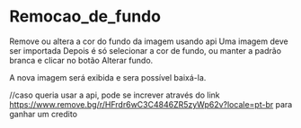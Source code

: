 # Remocao_de_fundo
Remove ou altera a cor do fundo da imagem usando api
Uma imagem deve ser importada
Depois é só selecionar a cor de fundo, ou manter a padrão branca e clicar no botão Alterar fundo.

A nova imagem será exibida e sera possível baixá-la.


//caso queria usar a api, pode se increver através do link https://www.remove.bg/r/HFrdr6wC3C4846ZR5zyWp62v?locale=pt-br para ganhar um credito

